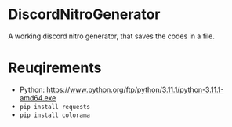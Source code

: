 


# DiscordNitroGenerator
A working discord nitro generator, that saves the codes in a file.
# Reuqirements
- Python: https://www.python.org/ftp/python/3.11.1/python-3.11.1-amd64.exe
- `pip install requests`
- `pip install colorama`
